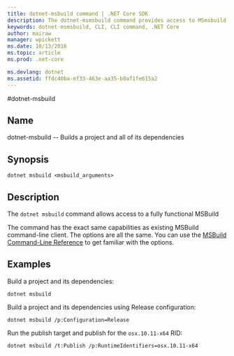 ```yaml
---
title: dotnet-msbuild command | .NET Core SDK
description: The dotnet-msmsbuild command provides access to MSmsbuild command line
keywords: dotnet-msmsbuild, CLI, CLI command, .NET Core
author: mairaw
manager: wpickett
ms.date: 10/13/2016
ms.topic: article
ms.prod: .net-core

ms.devlang: dotnet
ms.assetid: ffdc40ba-ef33-463e-aa35-b0af1fe615a2
---
```


#dotnet-msbuild

## Name 
dotnet-msbuild -- Builds a project and all of its dependencies 

## Synopsis

`dotnet msbuild <msbuild_arguments>`

## Description
The `dotnet msbuild` command allows access to a fully functional MSBuild 

The command has the exact same capabilities as existing MSBuild command-line client. The options are all the same. You can 
use the [MSBuild Command-Line Reference](https://docs.microsoft.com/visualstudio/msbuild/msbuild-command-line-reference) to get familiar with the options. 

## Examples

Build a project and its dependencies:

`dotnet msbuild`

Build a project and its dependencies using Release configuration:

`dotnet msbuild /p:Configuration=Release`

Run the publish target and publish for the `osx.10.11-x64` RID:

`dotnet msbuild /t:Publish /p:RuntimeIdentifiers=osx.10.11-x64`
